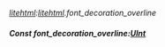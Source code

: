 _[litehtml](../../modules/litehtml/litehtml-module.md):[litehtml](../../modules/litehtml/litehtml-module.md).font\_decoration\_overline_
##### Const font\_decoration\_overline:[UInt](../../modules/wonkey/wonkey-types-uint.md)
